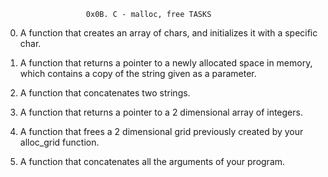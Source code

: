                       0x0B. C - malloc, free TASKS

0. A function that creates an array of chars, and initializes it with a specific char.

1. A function that returns a pointer to a newly allocated space in memory, which contains a copy of the string given as a parameter.

2. A function that concatenates two strings.

3. A function that returns a pointer to a 2 dimensional array of integers.

4. A function that frees a 2 dimensional grid previously created by your alloc_grid function.

5. A function that concatenates all the arguments of your program.

